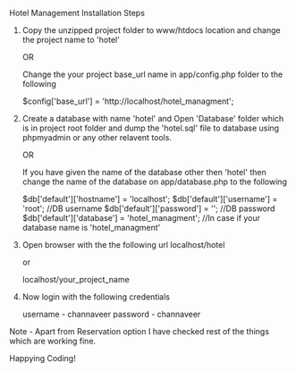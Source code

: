 Hotel Management Installation Steps

1. Copy the unzipped project folder to www/htdocs location and change the project name to 'hotel' 

	OR
	
	Change the your project base_url name in app/config.php folder to the following
	
	$config['base_url']	= 'http://localhost/hotel_managment';

2. Create a database with name 'hotel' and Open 'Database' folder which is in project root folder and dump the 'hotel.sql' file to database using phpmyadmin or any other relavent tools.

	OR
	
	If you have given the name of the database other then 'hotel' then change the name of the database on app/database.php to the following
	
	$db['default']['hostname'] = 'localhost';
	$db['default']['username'] = 'root'; //DB username
	$db['default']['password'] = ''; //DB password
	$db['default']['database'] = 'hotel_managment'; //In case if your database name is 'hotel_managment'
	
3. Open browser with the the following url 
	localhost/hotel
	
	or 
	
	localhost/your_project_name
	
4. Now login with the following credentials

	username - channaveer
	password - channaveer

Note - Apart from Reservation option I have checked rest of the things which are working fine.

Happying Coding!
